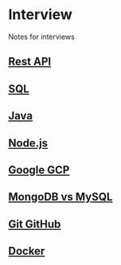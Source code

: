 # Interview
Notes for interviews

## [Rest API](https://chat.openai.com/share/961e3206-0ec5-490d-ab88-8ac9f382a12e)

## [SQL](https://chat.openai.com/share/56e96cb9-a306-4be2-a900-1c81578cea75)

## [Java](https://chat.openai.com/share/6eb64ea5-3222-4ba9-b1c8-ed1951aab281)

## [Node.js](https://chat.openai.com/share/15f6b534-de4e-4c6a-9009-97ff70e57838)

## [Google GCP](https://chat.openai.com/share/010409d1-9736-4289-a2e1-abae50b8811e)

## [MongoDB vs MySQL](https://chat.openai.com/share/a4e43c02-ae76-40a9-81dc-0b3f97ebe90e)

## [Git GitHub](https://chat.openai.com/share/2bbdd377-3508-4557-9368-9b42f48aab9b)

## [Docker](https://chat.openai.com/share/65e3c5bc-d616-45b3-9ea4-831be8f29b6d)